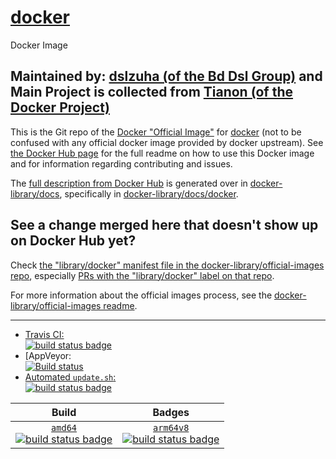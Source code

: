 # [docker](https://github.com/bddsl/docker)
Docker Image

## Maintained by: [dslzuha (of the Bd Dsl Group)](https://github.com/bddsl/docker) and Main Project is collected from [Tianon (of the Docker Project)](https://github.com/docker-library/docker)

This is the Git repo of the [Docker "Official Image"](https://docs.docker.com/docker-hub/official_repos/) for [docker](https://hub.docker.com/_/docker/) (not to be confused with any official docker image provided by docker upstream). See [the Docker Hub page](https://hub.docker.com/_/docker/) for the full readme on how to use this Docker image and for information regarding contributing and issues.

The [full description from Docker Hub](https://hub.docker.com/_/docker/) is generated over in [docker-library/docs](https://github.com/docker-library/docs), specifically in [docker-library/docs/docker](https://github.com/docker-library/docs/tree/master/docker).

## See a change merged here that doesn't show up on Docker Hub yet?

Check [the "library/docker" manifest file in the docker-library/official-images repo](https://github.com/docker-library/official-images/blob/master/library/docker), especially [PRs with the "library/docker" label on that repo](https://github.com/docker-library/official-images/labels/library%2Fdocker).

For more information about the official images process, see the [docker-library/official-images readme](https://github.com/docker-library/official-images/blob/master/README.md).

---

-	[Travis CI:  
	![build status badge](https://img.shields.io/travis/docker-library/docker/master.svg)](https://travis-ci.org/docker-library/docker/branches)
-	[AppVeyor:  
	[![Build status](https://ci.appveyor.com/api/projects/status/jb45iiwty4c3b9nd?svg=true)](https://ci.appveyor.com/project/BdDsl/docker-3gi7a)
-	[Automated `update.sh`:  
	![build status badge](https://doi-janky.infosiftr.net/job/update.sh/job/docker/badge/icon)](https://doi-janky.infosiftr.net/job/update.sh/job/docker)

| Build | Badges |
|:-:|:-:|
| [`amd64`<br />![build status badge](https://doi-janky.infosiftr.net/job/multiarch/job/amd64/job/docker/badge/icon)](https://doi-janky.infosiftr.net/job/multiarch/job/amd64/job/docker) | [`arm64v8`<br />![build status badge](https://doi-janky.infosiftr.net/job/multiarch/job/arm64v8/job/docker/badge/icon)](https://doi-janky.infosiftr.net/job/multiarch/job/arm64v8/job/docker) |

<!-- THIS FILE IS GENERATED BY https://github.com/docker-library/docs/blob/master/generate-repo-stub-readme.sh -->
